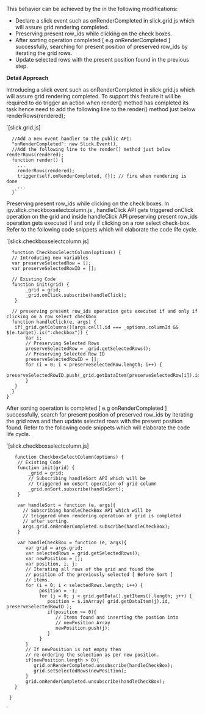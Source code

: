 This behavior can be achieved by the in the following modifications:
* Declare a slick event such as onRenderCompleted in slick.grid.js which will assure grid rendering completed.
* Preserving present row_ids while clicking on the check boxes.
* After sorting operation completed [ e.g onRenderCompleted  ] successfully, searching for present position of  preserved row_ids by iterating the grid rows.
* Update selected rows with the present position found in the previous step.

**Detail Approach**

Introducing a slick event such as onRenderCompleted in slick.grid.js which will assure grid rendering completed. To support this feature it will be required to do trigger an action when render() method has completed its task hence need to add the following line to the render() method just below renderRows(rendered);

`[slick.grid.js]     
 
      //Add a new event handler to the public API:
      "onRenderCompleted": new Slick.Event(),
      //Add the following line to the render() method just below renderRows(rendered);
      function render() {
        ...
        renderRows(rendered);
        trigger(self.onRenderCompleted, {}); // fire when rendering is done
        ...
      }`

Preserving present row_ids while clicking on the check boxes. In igv.slick.checkboxselectcolumn.js , handleClick API gets triggered onClick operation on the grid and inside handleClick API preserving present row_ids operation gets executed if and only if clicking on a row select check-box. Refer to the following code snippets which will elaborate the code life cycle.

`[slick.checkboxselectcolumn.js]     


      function CheckboxSelectColumn(options) {
      // Introducing new variables
      var preserveSelectedRow = [];
      var preserveSelectedRowID = [];
  
      // Existing Code
      function init(grid) {
           _grid = grid;
           _grid.onClick.subscribe(handleClick);
       }
   
      // preserving present row_ids operation gets executed if and only if clicking on a row select checkbox
      function handleClick(e, args) {
       if(_grid.getColumns()[args.cell].id === _options.columnId && $(e.target).is(":checkbox")) {
           Var i;
           // Preserving Selected Rows
           preserveSelectedRow = _grid.getSelectedRows();
           // Preserving Selected Row ID
           preserveSelectedRowID = [];
           for (i = 0; i < preserveSelectedRow.length; i++) {
               preserveSelectedRowID.push(_grid.getDataItem(preserveSelectedRow[i]).id);
           }
       }
      }
    }`

After sorting operation is completed [ e.g onRenderCompleted  ] successfully, search for present position of preserved row_ids by iterating the grid rows and then update selected rows with the present position found. Refer to the following code snippets which will elaborate the code life cycle.

`[slick.checkboxselectcolumn.js]      


       function CheckboxSelectColumn(options) {
        // Existing Code
        function init(grid) {
            _grid = grid;
            // Subscribing handleSort API which will be
            // triggered on onSort operation of grid column
            _grid.onSort.subscribe(handleSort);
        }
    
        var handleSort = function (e, args){
          // Subscribing handleCheckBox API which will be
          // triggered when rendering operation of grid is completed
          // after sorting.
          args.grid.onRenderCompleted.subscribe(handleCheckBox);
        }
 
        var handleCheckBox = function (e, args){
           var grid = args.grid;
           var selectedRows = grid.getSelectedRows();
           var newPosition = [];
           var position, i, j;
           // Iterating all rows of the grid and found the
           // position of the previously selected [ Before Sort ]
           // items.
           for (i = 0; i < selectedRows.length; i++) {
                position = -1;
                for (j = 0; j < grid.getData().getItems().length; j++) {
                   position = $.inArray( grid.getDataItem(j).id, preserveSelectedRowID );
                   if(position >= 0){
                      // Items found and inserting the postion into
                      // newPosition Array
                      newPosition.push(j);
                   }
                }  
           }
           // If newPosition is not empty then
           // re-ordering the selection as per new position.
           if(newPosition.length > 0){
              grid.onRenderCompleted.unsubscribe(handleCheckBox);
              grid.setSelectedRows(newPosition);
           }
           grid.onRenderCompleted.unsubscribe(handleCheckBox);
       }
     
     }
`